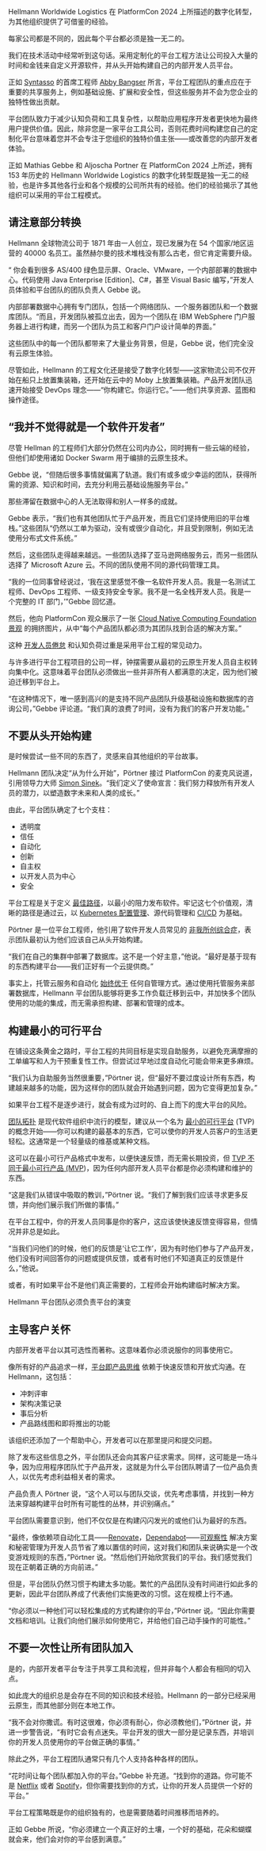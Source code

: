 
<!--
title: 一家拥有153年历史的公司如何建立平台团队
cover: https://cdn.thenewstack.io/media/2024/06/7bf6b0ed-building-a-platform-team-at-a-153-year-old-company-2.jpg
-->

Hellmann Worldwide Logistics 在 PlatformCon 2024 上所描述的数字化转型，为其他组织提供了可借鉴的经验。

每家公司都是不同的，因此每个平台都必须是独一无二的。

我们在技术活动中经常听到这句话。采用定制化的平台工程方法让公司投入大量的时间和金钱来自定义开源软件，并从头开始构建自己的内部开发人员平台。

正如 [Syntasso](https://thenewstack.io/platform-engineering-demands-a-product-mindset/) 的首席工程师 [Abby Bangser](https://www.linkedin.com/in/abbybangser/) 所言，平台工程团队的重点应在于重要的共享服务上，例如基础设施、扩展和安全性，但这些服务并不会为您企业的独特性做出贡献。

平台团队致力于减少认知负荷和工具复杂性，以帮助应用程序开发者更快地为最终用户提供价值。因此，除非您是一家平台工具公司，否则花费时间构建您自己的定制化平台意味着您并不会专注于您组织的独特价值主张——或改善您的内部开发者体验。

正如 Mathias Gebbe 和 Aljoscha Portner 在 PlatformCon 2024 上所述，拥有 153 年历史的 Hellmann Worldwide Logistics 的数字化转型既是独一无二的经验，也是许多其他各行业和各个规模的公司所共有的经验。他们的经验揭示了其他组织可以采用的平台工程模式。

## 请注意部分转换

Hellmann 全球物流公司于 1871 年由一人创立，现已发展为在 54 个国家/地区运营的 40000 名员工。虽然赫尔曼的技术堆栈没有那么古老，但它肯定需要升级。

“ 你会看到很多 AS/400 绿色显示屏、Oracle、VMware，一个内部部署的数据中心。代码使用 Java Enterprise [Edition]、C#，甚至 Visual Basic 编写，”开发人员体验和平台团队的团队负责人 Gebbe 说。

内部部署数据中心拥有专门团队，包括一个网络团队、一个服务器团队和一个数据库团队。“而且，开发团队被孤立出去，因为一个团队在 IBM WebSphere 门户服务器上进行构建，而另一个团队为员工和客户门户设计简单的界面。”

这些团队中的每一个团队都带来了大量业务背景，但是，Gebbe 说，他们完全没有云原生体验。

尽管如此，Hellmann 的工程文化还是接受了数字化转型——这家物流公司不仅开始在船只上放置集装箱，还开始在云中的 Moby 上放置集装箱。产品开发团队迅速开始接受 DevOps 理念——“你构建它。你运行它。”——他们共享资源、蓝图和操作途径。

## “我并不觉得就是一个软件开发者” 

尽管 Hellman 的工程师们大部分仍然在公司内办公，同时拥有一些云端的经验，但他们却使用诸如 Docker Swarm 用于编排的云原生技术。

Gebbe 说，“但随后很多事情就偏离了轨道。我们有或多或少幸运的团队，获得所需的资源、知识和时间，去充分利用云基础设施服务平台。”

那些滞留在数据中心的人无法取得和别人一样多的成就。

Gebbe 表示，“我们也有其他团队忙于产品开发，而且它们坚持使用旧的平台堆栈。”这些团队“仍然以工单为驱动，没有或很少自动化，并且受到限制，例如无法使用分布式文件系统。”

然后，这些团队走得越来越远。一些团队选择了亚马逊网络服务云，而另一些团队选择了 Microsoft Azure 云。不同的团队使用不同的源代码管理工具。

“我的一位同事曾经说过，‘我在这里感觉不像一名软件开发人员。我是一名测试工程师、DevOps 工程师、一级支持安全专家。我不是一名全栈开发人员。我是一个完整的 IT 部门，’”Gebbe 回忆道。

然后，他向 PlatformCon 观众展示了一张 [Cloud Native Computing Foundation](https://cncf.io/?utm_content=inline+mention)[ 景观](https://landscape.cncf.io/) 的拥挤图片，从中“每个产品团队都必须为其团队找到合适的解决方案。”

这种 [开发人员倦怠](https://thenewstack.io/how-to-recognize-recover-from-and-prevent-burnout/) 和认知负荷过重是采用平台工程的常见动力。

与许多进行平台工程项目的公司一样，钟摆需要从最初的云原生开发人员自主权转向集中化。这意味着平台团队必须做出一些并非所有人都满意的决定，因为他们被迫迁移到平台上。

“在这种情况下，唯一感到高兴的是支持不同产品团队升级基础设施和数据库的咨询公司，”Gebbe 评论道。“我们真的浪费了时间，没有为我们的客户开发功能。”

## 不要从头开始构建
是时候尝试一些不同的东西了，灵感来自其他组织的平台故事。

Hellmann 团队决定“从为什么开始”，Pörtner 接过 PlatformCon 的麦克风说道，引用领导力大师 [Simon Sinek](https://x.com/simonsinek)。“我们定义了使命宣言：我们努力释放所有开发人员的潜力，以塑造数字未来和人类的成长。”

由此，平台团队确定了七个支柱：

- 透明度
- 信任
- 自动化
- 创新
- 自主权
- 以开发人员为中心
- 安全

平台工程是关于定义 [最佳路径](https://thenewstack.io/how-to-pave-golden-paths-that-actually-go-somewhere/)，以最小的阻力发布软件。牢记这七个价值观，清晰的路径是通过云，以 [Kubernetes 配置管理](https://thenewstack.io/the-new-basics-of-configuration-management-in-kubernetes/)、源代码管理和 [CI/CD](https://thenewstack.io/ci-cd/) 为基础。

Pörtner 是一位平台工程师，他引用了软件开发人员常见的 [非我所创综合症](https://onlinelibrary.wiley.com/doi/abs/10.1111/j.1467-9310.1982.tb00478.x)，表示团队最初认为他们应该自己从头开始构建。

“我们在自己的集群中部署了数据库。这不是一个好主意，”他说。“最好是基于现有的东西构建平台——我们正好有一个云提供商。”

事实上，托管云服务和自动化 [始终优于](https://thenewstack.io/want-to-save-the-world-start-by-cutting-your-cloud-costs/) 任何自管理方式。通过使用托管服务来部署数据库，Hellmann 平台团队能够将更多工作负载迁移到云中，并加快多个团队使用的功能的集成，而无需承担构建、部署和管理的成本。

## 构建最小的可行平台

在铺设这条黄金之路时，平台工程的共同目标是实现自助服务，以避免充满摩擦的工单编写和人为干预重复性工作。但尝试过早地过度自动化可能会带来更多麻烦。

“我们认为自助服务当然很重要，”Pörtner 说，但“最好不要过度设计所有东西，构建越来越多的功能，因为这样你的团队就会开始遇到问题，因为它变得更加复杂。”

如果平台工程不是逐步进行，就会有成为过时的、自上而下的庞大平台的风险。

[团队拓扑](https://thenewstack.io/how-team-topologies-supports-platform-engineering/) 是现代软件组织中流行的模型，建议从一个名为 [最小的可行平台](https://thenewstack.io/documentation-is-more-than-your-thinnest-viable-platform/) (TVP) 的概念开始——你可以构建的最基本的东西，它可以使你的开发人员客户的生活更轻松。这通常是一个轻量级的维基或某种文档。

这可以在最小可行产品格式中发布，以便快速反馈，而无需长期投资，但 [TVP 不同于最小可行产品 (MVP](https://thenewstack.io/mvp-or-tvp-why-your-internal-developer-platform-needs-both/))，因为任何内部开发人员平台都是你必须构建和维护的东西。

“这是我们从错误中吸取的教训，”Pörtner 说。“我们了解到我们应该寻求更多反馈，并向他们展示我们所做的事情。”

在平台工程中，你的开发人员同事是你的客户，这应该使快速反馈变得容易，但情况并非总是如此。

“当我们问他们的时候，他们的反馈是‘让它工作’，因为有时他们参与了产品开发，他们没有时间回答你的问题或提供反馈，或者有时他们不知道真正的反馈是什么，”他说。

或者，有时如果平台不是他们真正需要的，工程师会开始构建临时解决方案。

Hellmann 平台团队必须负责平台的演变

## 主导客户关怀

内部开发者平台以其可选性而著称。这意味着你必须说服你的同事使用它。

像所有好的产品追求一样，[平台即产品思维](https://thenewstack.io/platform-engineering-demands-a-product-mindset/) 依赖于快速反馈和开放式沟通。在 Hellmann，这包括：

- 冲刺评审
- 架构决策记录
- 事后分析
- 产品路线图和即将推出的功能

该组织还添加了一个帮助中心，开发者可以在那里提问和提交问题。

除了发布这些信息之外，平台团队还会向其客户征求需求。同样，这可能是一场斗争，因为应用程序团队忙于产品开发，这就是为什么平台团队聘请了一位产品负责人，以优先考虑利益相关者的需求。

产品负责人 Pörtner 说，“这个人可以与团队交谈，优先考虑事情，并找到一种方法来穿越构建平台时所有可能性的丛林，并识别痛点。”

平台团队需要意识到，他们不仅仅是在构建闪闪发光的或他们认为最好的东西。

“最终，像依赖项自动化工具——[Renovate](https://github.com/renovatebot/renovate)，[Dependabot](https://github.com/dependabot)——[可观察性](https://github.com/dependabot) 解决方案和秘密管理为开发人员节省了难以置信的时间，这对我们和团队来说确实是一个改变游戏规则的东西，”Pörtner 说。“然后他们开始欣赏我们的平台。我们感觉我们现在正朝着正确的方向前进。”

但是，平台团队仍然习惯于构建太多功能。繁忙的产品团队没有时间进行如此多的更新，因此平台团队养成了代表他们实施更改的习惯。这在规模上行不通。

“你必须以一种他们可以轻松集成的方式构建你的平台，”Pörtner 说。“因此你需要文档和培训。让我们向他们展示如何使用它，并给他们自己动手操作的可能性。”

## 不要一次性让所有团队加入
是的，内部开发者平台专注于共享工具和流程，但并非每个人都会有相同的切入点。

如此庞大的组织总是会存在不同的知识和技术经验。Hellmann 的一部分已经采用云原生，而其他部分则在本地工作。

“我不会对你撒谎。有时这很难，你必须有耐心，你必须教他们，”Pörtner 说，并进一步警告说，“有时它会有点迷失。平台开发的很大一部分是记录东西，并培训你的开发人员使用你的平台做正确的事情。”

除此之外，平台工程团队通常只有几个人支持各种各样的团队。

“花时间让每个团队都加入你的平台。”Gebbe 补充道。“找到你的道路。你可能不是 [Netflix](https://thenewstack.io/developer-productivity-engineering-at-netflix/) 或者 [Spotify](https://thenewstack.io/spotifys-backstage-roadmap-aims-to-speed-up-adoption/)，但你需要找到你的方式，让你的开发人员提供一个好的平台。”

平台工程策略既是你的组织独有的，也是需要随着时间推移而培养的。

正如 Gebbe 所说，“你必须建立一个真正好的土壤，一个好的基础，花朵和蝴蝶就会来，他们会对你的平台感到满意。”
